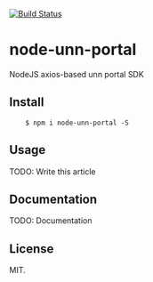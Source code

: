 [![Build Status](https://travis-ci.org/SoNiceElijah/node-unn-portal.svg?branch=main)](https://travis-ci.org/SoNiceElijah/node-unn-portal)

# node-unn-portal

NodeJS axios-based unn portal SDK

## Install

```npm
    $ npm i node-unn-portal -S
```

## Usage

TODO: Write this article

## Documentation

TODO: Documentation

## License

MIT.
